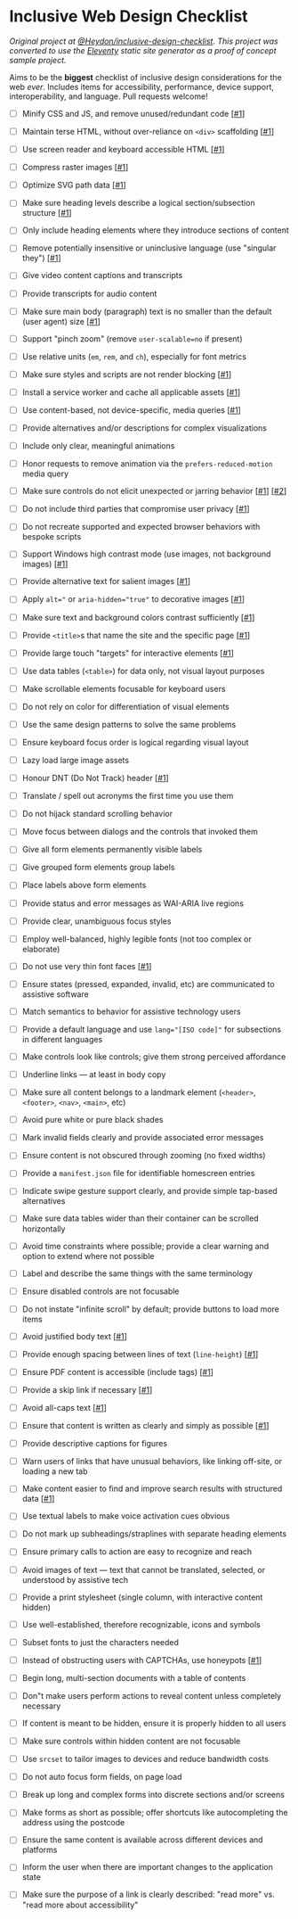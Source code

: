 # Inclusive Web Design Checklist

_Original project at [@Heydon/inclusive-design-checklist](https://github.com/Heydon/inclusive-design-checklist). This project was converted to use the [Eleventy](https://github.com/zachleat/eleventy) static site generator as a proof of concept sample project._

Aims to be the **biggest** checklist of inclusive design considerations for the web _ever_. Includes items for accessibility, performance, device support, interoperability, and language. Pull requests welcome!

- [ ] Minify CSS and JS, and remove unused/redundant code [[#1](https://developers.google.com/speed/docs/insights/MinifyResources)]
- [ ] Maintain terse HTML, without over-reliance on `<div>` scaffolding [[#1](http://designingforperformance.com/optimizing-markup-and-styles/#divitis)]
- [ ] Use screen reader and keyboard accessible HTML [[#1](https://developer.mozilla.org/en-US/docs/Learn/Accessibility/HTML)]
- [ ] Compress raster images [[#1](https://www.html5rocks.com/en/tutorials/speed/img-compression/)]
- [ ] Optimize SVG path data [[#1](https://web-design-weekly.com/2014/10/22/optimizing-svg-web/)]
- [ ] Make sure heading levels describe a logical section/subsection structure [[#1](https://webaim.org/techniques/semanticstructure/)]
- [ ] Only include heading elements where they introduce sections of content
- [ ] Remove potentially insensitive or uninclusive language (use "singular they") [[#1](http://alexjs.com/)]
- [ ] Give video content captions and transcripts
- [ ] Provide transcripts for audio content
- [ ] Make sure main body (paragraph) text is no smaller than the default (user agent) size [[#1](https://www.smashingmagazine.com/2011/10/16-pixels-body-copy-anything-less-costly-mistake/)]
- [ ] Support "pinch zoom" (remove `user-scalable=no` if present)
- [ ] Use relative units (`em`, `rem`, and `ch`), especially for font metrics
- [ ] Make sure styles and scripts are not render blocking [[#1](https://csabapalfi.github.io/eliminate-render-blocking/)]
- [ ] Install a service worker and cache all applicable assets [[#1](https://css-tricks.com/serviceworker-for-offline/)]
- [ ] Use content-based, not device-specific, media queries [[#1](http://bradfrost.com/blog/post/7-habits-of-highly-effective-media-queries/#content)]
- [ ] Provide alternatives and/or descriptions for complex visualizations
- [ ] Include only clear, meaningful animations
- [ ] Honor requests to remove animation via the `prefers-reduced-motion` media query
- [ ] Make sure controls do not elicit unexpected or jarring behavior [[#1](https://www.w3.org/TR/UNDERSTANDING-WCAG20/consistent-behavior-receive-focus.html)] [[#2](https://www.w3.org/TR/UNDERSTANDING-WCAG20/consistent-behavior-unpredictable-change.html)]
- [ ] Do not include third parties that compromise user privacy [[#1](https://css-tricks.com/potential-dangers-of-third-party-javascript/)]
- [ ] Do not recreate supported and expected browser behaviors with bespoke scripts
- [ ] Support Windows high contrast mode (use images, not background images) [[#1](http://adrianroselli.com/2012/08/css-background-images-high-contrast-mode.html)]
- [ ] Provide alternative text for salient images [[#1](https://www.w3.org/WAI/tutorials/images/decision-tree/)]
- [ ] Apply `alt="` or `aria-hidden="true"` to decorative images [[#1](https://www.w3.org/WAI/tutorials/images/decorative/)]
- [ ] Make sure text and background colors contrast sufficiently [[#1](https://accessibility.blog.gov.uk/2016/06/17/colour-contrast-why-does-it-matter/)]
- [ ] Provide `<title>`s that name the site and the specific page [[#1](https://www.w3.org/TR/WCAG20-TECHS/G88.html)]
- [ ] Provide large touch "targets" for interactive elements [[#1](http://www.bbc.co.uk/guidelines/futuremedia/accessibility/mobile/design/touch-target-size)]
- [ ] Use data tables (`<table>`) for data only, not visual layout purposes
- [ ] Make scrollable elements focusable for keyboard users
- [ ] Do not rely on color for differentiation of visual elements
- [ ] Use the same design patterns to solve the same problems
- [ ] Ensure keyboard focus order is logical regarding visual layout
- [ ] Lazy load large image assets
- [ ] Honour DNT (Do Not Track) header [[#1](https://developer.mozilla.org/en-US/docs/Web/HTTP/Headers/DNT)]
- [ ] Translate / spell out acronyms the first time you use them
- [ ] Do not hijack standard scrolling behavior
- [ ] Move focus between dialogs and the controls that invoked them
- [ ] Give all form elements permanently visible labels
- [ ] Give grouped form elements group labels
- [ ] Place labels above form elements
- [ ] Provide status and error messages as WAI-ARIA live regions
- [ ] Provide clear, unambiguous focus styles
- [ ] Employ well-balanced, highly legible fonts (not too complex or elaborate)
- [ ] Do not use very thin font faces [[#1](http://www.telegraph.co.uk/science/2016/10/23/internet-is-becoming-unreadable-because-of-a-trend-towards-light/)]
- [ ] Ensure states (pressed, expanded, invalid, etc) are communicated to assistive software
- [ ] Match semantics to behavior for assistive technology users
- [ ] Provide a default language and use `lang="[ISO code]"` for subsections in different languages
- [ ] Make controls look like controls; give them strong perceived affordance
- [ ] Underline links — at least in body copy
- [ ] Make sure all content belongs to a landmark element (`<header>`, `<footer>`, `<nav>`, `<main>`, etc)
- [ ] Avoid pure white or pure black shades
- [ ] Mark invalid fields clearly and provide associated error messages
- [ ] Ensure content is not obscured through zooming (no fixed widths)
- [ ] Provide a `manifest.json` file for identifiable homescreen entries
- [ ] Indicate swipe gesture support clearly, and provide simple tap-based alternatives
- [ ] Make sure data tables wider than their container can be scrolled horizontally
- [ ] Avoid time constraints where possible; provide a clear warning and option to extend where not possible 
- [ ] Label and describe the same things with the same terminology
- [ ] Ensure disabled controls are not focusable
- [ ] Do not instate "infinite scroll" by default; provide buttons to load more items
- [ ] Avoid justified body text [[#1](https://www.w3.org/TR/WCAG20-TECHS/F88.html)]
- [ ] Provide enough spacing between lines of text (`line-height`) [[#1](https://www.w3.org/TR/WCAG20-TECHS/C21.html)]
- [ ] Ensure PDF content is accessible (include tags) [[#1](https://webaim.org/techniques/acrobat/)]
- [ ] Provide a skip link if necessary  [[#1](https://webaim.org/techniques/skipnav/)]
- [ ] Avoid all-caps text [[#1](https://github.com/humanmade/hm-pattern-library/issues/75)]
- [ ] Ensure that content is written as clearly and simply as possible [[#1](https://www.w3.org/TR/UNDERSTANDING-WCAG20/meaning-supplements.html)]
- [ ] Provide descriptive captions for figures
- [ ] Warn users of links that have unusual behaviors, like linking off-site, or loading a new tab
- [ ] Make content easier to find and improve search results with structured data [[#1](https://developers.google.com/search/docs/guides/prototype)]
- [ ] Use textual labels to make voice activation cues obvious
- [ ] Do not mark up subheadings/straplines with separate heading elements
- [ ] Ensure primary calls to action are easy to recognize and reach
- [ ] Avoid images of text — text that cannot be translated, selected, or understood by assistive tech
- [ ] Provide a print stylesheet (single column, with interactive content hidden)
- [ ] Use well-established, therefore recognizable, icons and symbols
- [ ] Subset fonts to just the characters needed
- [ ] Instead of obstructing users with CAPTCHAs, use honeypots [[#1](https://en.wikipedia.org/wiki/Honeypot_(computing))]
- [ ] Begin long, multi-section documents with a table of contents
- [ ] Don"t make users perform actions to reveal content unless completely necessary
- [ ] If content is meant to be hidden, ensure it is properly hidden to all users
- [ ] Make sure controls within hidden content are not focusable
- [ ] Use `srcset` to tailor images to devices and reduce bandwidth costs
- [ ] Do not auto focus form fields, on page load
- [ ] Break up long and complex forms into discrete sections and/or screens
- [ ] Make forms as short as possible; offer shortcuts like autocompleting the address using the postcode
- [ ] Ensure the same content is available across different devices and platforms
- [ ] Inform the user when there are important changes to the application state
- [ ] Make sure the purpose of a link is clearly described: "read more" vs. "read more about accessibility"

